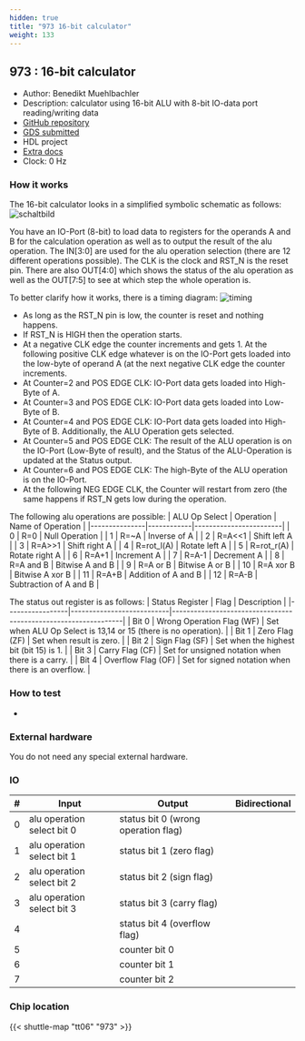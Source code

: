 ```yaml
---
hidden: true
title: "973 16-bit calculator"
weight: 133
---
```


## 973 : 16-bit calculator

* Author: Benedikt Muehlbachler
* Description: calculator using 16-bit ALU with 8-bit IO-data port reading/writing data
* [GitHub repository](https://github.com/muehlbachler-b/jku-tt06-16bit-calculator-muehlb)
* [GDS submitted](https://github.com/muehlbachler-b/jku-tt06-16bit-calculator-muehlb/actions/runs/8628976228)
* HDL project
* [Extra docs]()
* Clock: 0 Hz

<!---

This file is used to generate your project datasheet. Please fill in the information below and delete any unused
sections.

You can also include images in this folder and reference them in the markdown. Each image must be less than
512 kb in size, and the combined size of all images must be less than 1 MB.
-->


### How it works

The 16-bit calculator looks in a simplified symbolic schematic as follows:
![schaltbild](https://github.com/muehlbachler-b/jku-tt06-16bit-calculator-muehlb/assets/153653228/8f88f4c9-9bd9-42dc-9af2-fb967595ccf4)

You have an IO-Port (8-bit) to load data to registers for the operands A and B for the calculation operation as well as to output the result of the alu operation. The IN[3:0] are used for the alu operation selection (there are 12 different operations possible). The CLK is the clock and RST_N is the reset pin. There are also OUT[4:0] which shows the status of the alu operation as well as the OUT[7:5] to see at which step the whole operation is.

To better clarify how it works, there is a timing diagram:
![timing](https://github.com/muehlbachler-b/jku-tt06-16bit-calculator-muehlb/assets/153653228/8aad21cb-bd38-4aaf-9450-8b7393fae014)

- As long as the RST_N pin is low, the counter is reset and nothing happens.
- If RST_N is HIGH then the operation starts.
- At a negative CLK edge the counter increments and gets 1. At the following positive CLK edge whatever is on the IO-Port gets loaded into the low-byte of operand A (at the next negative CLK edge the counter increments.
- At Counter=2 and POS EDGE CLK: IO-Port data gets loaded into High-Byte of A.
- At Counter=3 and POS EDGE CLK: IO-Port data gets loaded into Low-Byte of B.
- At Counter=4 and POS EDGE CLK: IO-Port data gets loaded into High-Byte of B. Additionally, the ALU Operation gets selected.
- At Counter=5 and POS EDGE CLK: The result of the ALU operation is on the IO-Port (Low-Byte of result), and the Status of the ALU-Operation is updated at the Status output.
- At Counter=6 and POS EDGE CLK: The high-Byte of the ALU operation is on the IO-Port.
- At the following NEG EDGE CLK, the Counter will restart from zero (the same happens if RST_N gets low during the operation.

The following alu operations are possible:
| ALU Op Select | Operation  | Name of Operation      |
|---------------|------------|------------------------|
| 0             | R=0        | Null Operation         |
| 1             | R=~A       | Inverse of A           |
| 2             | R=A<<1     | Shift left A           |
| 3             | R=A>>1     | Shift right A          |
| 4             | R=rot_l(A) | Rotate left A          |
| 5             | R=rot_r(A) | Rotate right A         |
| 6             | R=A+1      | Increment A            |
| 7             | R=A-1      | Decrement A            |
| 8             | R=A and B  | Bitwise A and B        |
| 9             | R=A or B   | Bitwise A or B         |
| 10            | R=A xor B  | Bitwise A xor B        |
| 11            | R=A+B      | Addition of A and B    |
| 12            | R=A-B      | Subtraction of A and B |

The status out register is as follows:
| Status Register | Flag                      | Description                                                    |
|-----------------|---------------------------|----------------------------------------------------------------|
| Bit 0           | Wrong Operation Flag (WF) | Set when ALU Op Select is 13,14 or 15 (there is no operation). |
| Bit 1           | Zero Flag (ZF)            | Set when result is zero.                                       |
| Bit 2           | Sign Flag (SF)            | Set when the highest bit (bit 15) is 1.                        |
| Bit 3           | Carry Flag (CF)           | Set for unsigned notation when there is a carry.               |
| Bit 4           | Overflow Flag (OF)        | Set for signed notation when there is an overflow.             |

### How to test

- 

### External hardware

You do not need any special external hardware.


### IO

| #             | Input    | Output   | Bidirectional   |
| ------------- | -------- | -------- | --------------- |
| 0 | alu operation select bit 0  | status bit 0 (wrong operation flag)  |      |
| 1 | alu operation select bit 1  | status bit 1 (zero flag)  |      |
| 2 | alu operation select bit 2  | status bit 2 (sign flag)  |      |
| 3 | alu operation select bit 3  | status bit 3 (carry flag)  |      |
| 4 |   | status bit 4 (overflow flag)  |      |
| 5 |   | counter bit 0  |      |
| 6 |   | counter bit 1  |      |
| 7 |   | counter bit 2  |      |


### Chip location

{{< shuttle-map "tt06" "973" >}}
